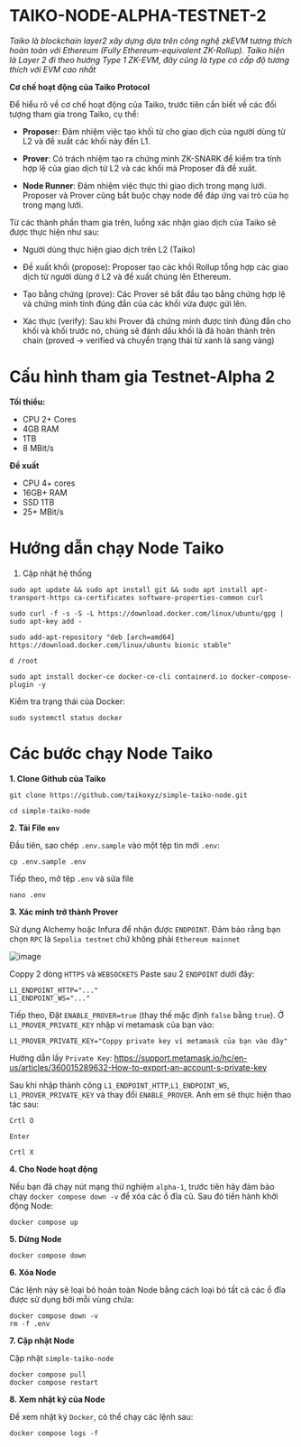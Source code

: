 # TAIKO-NODE-ALPHA-TESTNET-2
*Taiko là blockchain layer2 xây dựng dựa trên công nghệ zkEVM tương thích hoàn toàn với Ethereum (Fully Ethereum-equivalent ZK-Rollup). Taiko hiện là Layer 2 đi theo hướng Type 1 ZK-EVM, đây cũng là type có cấp độ tương thích với EVM cao nhất*



**Cơ chế hoạt động của Taiko Protocol**

Để hiểu rõ về cơ chế hoạt động của Taiko, trước tiên cần biết về các đối tượng tham gia trong Taiko, cụ thể: 

- **Propose**r: Đảm nhiệm việc tạo khối từ cho giao dịch của người dùng từ L2 và đề xuất các khối này đến L1. 

- **Prover**: Có trách nhiệm tạo ra chứng minh ZK-SNARK để kiểm tra tính hợp lệ của giao dịch từ L2 và các khối mà Proposer đã đề xuất. 

- **Node Runner**: Đảm nhiệm việc thực thi giao dịch trong mạng lưới. Proposer và Prover cũng bắt buộc chạy node để đáp ứng vai trò của họ trong mạng lưới. 


Từ các thành phần tham gia trên, luồng xác nhận giao dịch của Taiko sẽ được thực hiện như sau: 

- Người dùng thực hiện giao dịch trên L2 (Taiko)

- Đề xuất khối (propose): Proposer tạo các khối Rollup tổng hợp các giao dịch từ người dùng ở L2 và đề xuất chúng lên Ethereum. 

- Tạo bằng chứng (prove): Các Prover sẽ bắt đầu tạo bằng chứng hợp lệ và chứng minh tính đúng đắn của các khối vừa được gửi lên. 

- Xác thực (verify): Sau khi Prover đã chứng minh được tính đúng đắn cho khối và khối trước nó, chúng sẽ đánh dấu khối là đã hoàn thành trên chain (proved → verified và chuyển trạng thái từ xanh lá sang vàng) 

# Cấu hình tham gia Testnet-Alpha 2

**Tối thiểu:** 	

- CPU 2+ Cores
- 4GB RAM
- 1TB 
- 8 MBit/s

**Đề xuất**

- CPU 4+ cores
- 16GB+ RAM
- SSD 1TB 
- 25+ MBit/s

# Hướng dẫn chạy Node Taiko

1. Cập nhật hệ thống

```
sudo apt update && sudo apt install git && sudo apt install apt-transport-https ca-certificates software-properties-common curl

sudo curl -f -s -S -L https://download.docker.com/linux/ubuntu/gpg | sudo apt-key add -

sudo add-apt-repository "deb [arch=amd64] https://download.docker.com/linux/ubuntu bionic stable"

d /root

sudo apt install docker-ce docker-ce-cli containerd.io docker-compose-plugin -y
```

Kiểm tra trạng thái của Docker:

```
sudo systemctl status docker
```

# Các bước chạy Node Taiko

**1. Clone Github của Taiko**

```
git clone https://github.com/taikoxyz/simple-taiko-node.git

cd simple-taiko-node
```

**2. Tải File `env`**

Đầu tiên, sao chép `.env.sample` vào một tệp tin mới `.env`:

```
cp .env.sample .env
```

Tiếp theo, mở tệp `.env` và sửa file

```
nano .env
```

**3. Xác minh trở thành Prover**

Sử dụng  Alchemy hoặc Infura để nhận được `ENDPOINT`. Đảm bảo rằng bạn chọn `RPC` là `Sepolia testnet` chứ không phải `Ethereum mainnet`

![image](https://user-images.githubusercontent.com/108129127/228375928-30004e82-7d00-41cf-93d6-d0ab5d052ee6.png)

Coppy 2 dòng `HTTPS` và `WEBSOCKETS` Paste sau 2 `ENDPOINT` dưới đây:

```
L1_ENDPOINT_HTTP="..."
L1_ENDPOINT_WS="..."
```

Tiếp theo, Đặt `ENABLE_PROVER=true` (thay thế mặc định `false` bằng `true`). Ở `L1_PROVER_PRIVATE_KEY` nhập ví metamask của bạn vào:

```
L1_PROVER_PRIVATE_KEY="Coppy private key ví metamask của bạn vào đây"
```

Hướng dẫn lấy `Private Key`: https://support.metamask.io/hc/en-us/articles/360015289632-How-to-export-an-account-s-private-key

Sau khi nhập thành công `L1_ENDPOINT_HTTP`,`L1_ENDPOINT_WS`, `L1_PROVER_PRIVATE_KEY` và thay đổi `ENABLE_PROVER`. Anh em sẽ thực hiện thao tác sau:

```
Crtl O

Enter

Crtl X
```

**4. Cho Node hoạt động**

Nếu bạn đã chạy nút mạng thử nghiệm `alpha-1`, trước tiên hãy đảm bảo chạy `docker compose down -v` để xóa các ổ đĩa cũ. Sau đó tiến hành khởi động Node:

```
docker compose up
```

**5. Dừng Node**

```
docker compose down
```

**6. Xóa Node**

Các lệnh này sẽ loại bỏ hoàn toàn Node bằng cách loại bỏ tất cả các ổ đĩa được sử dụng bởi mỗi vùng chứa:

```
docker compose down -v
rm -f .env
```

**7. Cập nhật Node**

Cập nhật `simple-taiko-node`

```
docker compose pull
docker compose restart
```

**8. Xem nhật ký của Node**

Để xem nhật ký `Docker`, có thể chạy các lệnh sau:

```
docker compose logs -f
```






